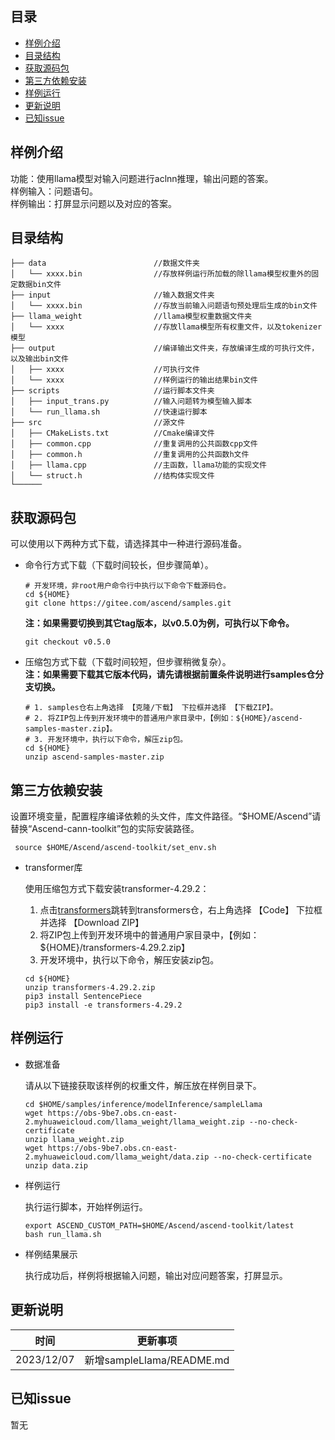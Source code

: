 ## 目录

  - [样例介绍](#样例介绍)
  - [目录结构](#目录结构)
  - [获取源码包](#获取源码包) 
  - [第三方依赖安装](#第三方依赖安装)
  - [样例运行](#样例运行)
  - [更新说明](#更新说明)
  - [已知issue](#已知issue)
    
## 样例介绍

功能：使用llama模型对输入问题进行aclnn推理，输出问题的答案。    
样例输入：问题语句。   
样例输出：打屏显示问题以及对应的答案。 

## 目录结构

```
├── data                        //数据文件夹
│   └── xxxx.bin                //存放样例运行所加载的除llama模型权重外的固定数据bin文件 
├── input                       //输入数据文件夹
│   └── xxxx.bin                //存放当前输入问题语句预处理后生成的bin文件
├── llama_weight                //llama模型权重数据文件夹
│   └── xxxx                    //存放llama模型所有权重文件，以及tokenizer模型
├── output                      //编译输出文件夹，存放编译生成的可执行文件，以及输出bin文件
│   ├── xxxx                    //可执行文件 
│   └── xxxx                    //样例运行的输出结果bin文件 
├── scripts                     //运行脚本文件夹
│   ├── input_trans.py          //输入问题转为模型输入脚本
│   └── run_llama.sh            //快速运行脚本
├── src                         //源文件
│   ├── CMakeLists.txt          //Cmake编译文件
│   ├── common.cpp              //重复调用的公共函数cpp文件
│   ├── common.h                //重复调用的公共函数h文件
│   ├── llama.cpp               //主函数，llama功能的实现文件  
│   └── struct.h                //结构体实现文件
└────── 
```

## 获取源码包
    
 可以使用以下两种方式下载，请选择其中一种进行源码准备。

 - 命令行方式下载（下载时间较长，但步骤简单）。

   ```    
   # 开发环境，非root用户命令行中执行以下命令下载源码仓。    
   cd ${HOME}     
   git clone https://gitee.com/ascend/samples.git
   ```
   **注：如果需要切换到其它tag版本，以v0.5.0为例，可执行以下命令。**
   ```
   git checkout v0.5.0
   ```   
 - 压缩包方式下载（下载时间较短，但步骤稍微复杂）。   
   **注：如果需要下载其它版本代码，请先请根据前置条件说明进行samples仓分支切换。**   
   ``` 
   # 1. samples仓右上角选择 【克隆/下载】 下拉框并选择 【下载ZIP】。    
   # 2. 将ZIP包上传到开发环境中的普通用户家目录中，【例如：${HOME}/ascend-samples-master.zip】。     
   # 3. 开发环境中，执行以下命令，解压zip包。     
   cd ${HOME}    
   unzip ascend-samples-master.zip
   ```

## 第三方依赖安装

 设置环境变量，配置程序编译依赖的头文件，库文件路径。“$HOME/Ascend”请替换“Ascend-cann-toolkit”包的实际安装路径。

   ```
    source $HOME/Ascend/ascend-toolkit/set_env.sh
   ```
 
- transformer库
  
    使用压缩包方式下载安装transformer-4.29.2：
 
    1. 点击[transformers](https://github.com/huggingface/transformers/tree/v4.29.2)跳转到transformers仓，右上角选择 【Code】 下拉框并选择 【Download ZIP】
    2. 将ZIP包上传到开发环境中的普通用户家目录中，【例如：${HOME}/transformers-4.29.2.zip】
    3. 开发环境中，执行以下命令，解压安装zip包。     
   ```
  cd ${HOME}
  unzip transformers-4.29.2.zip
  pip3 install SentencePiece
  pip3 install -e transformers-4.29.2
  ```

## 样例运行
   
  - 数据准备

    请从以下链接获取该样例的权重文件，解压放在样例目录下。 
    ```
    cd $HOME/samples/inference/modelInference/sampleLlama
    wget https://obs-9be7.obs.cn-east-2.myhuaweicloud.com/llama_weight/llama_weight.zip --no-check-certificate
    unzip llama_weight.zip
    wget https://obs-9be7.obs.cn-east-2.myhuaweicloud.com/llama_weight/data.zip --no-check-certificate
    unzip data.zip
    ```

  - 样例运行

    执行运行脚本，开始样例运行。
    ```
    export ASCEND_CUSTOM_PATH=$HOME/Ascend/ascend-toolkit/latest
    bash run_llama.sh
    ```

  - 样例结果展示
    
    执行成功后，样例将根据输入问题，输出对应问题答案，打屏显示。


## 更新说明
  | 时间 | 更新事项 |
  |----|------|
  | 2023/12/07| 新增sampleLlama/README.md |
  

## 已知issue

  暂无